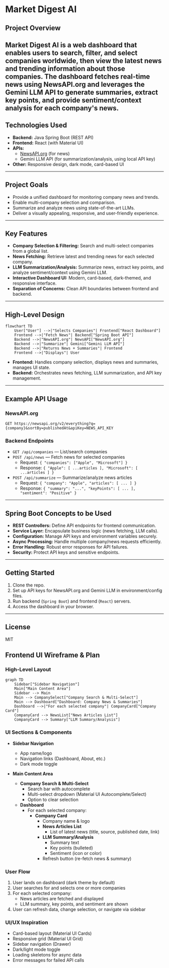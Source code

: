# Market Digest AI

## Project Overview

**Market Digest AI** is a web dashboard that enables users to search, filter, and select companies worldwide, then view the latest news and trending information about those companies. The dashboard fetches real-time news using NewsAPI.org and leverages the Gemini LLM API to generate summaries, extract key points, and provide sentiment/context analysis for each company's news. 
---

## Technologies Used

- **Backend:** Java Spring Boot (REST API)
- **Frontend:** React (with Material UI)
- **APIs:** 
  - [NewsAPI.org](https://newsapi.org/) (for news)
  - Gemini LLM API (for summarization/analysis, using local API key)
- **Other:** Responsive design, dark mode, card-based UI

---

## Project Goals

- Provide a unified dashboard for monitoring company news and trends.
- Enable multi-company selection and comparison.
- Summarize and analyze news using state-of-the-art LLMs.
- Deliver a visually appealing, responsive, and user-friendly experience.

---

## Key Features

- **Company Selection & Filtering:** Search and multi-select companies from a global list.
- **News Fetching:** Retrieve latest and trending news for each selected company.
- **LLM Summarization/Analysis:** Summarize news, extract key points, and analyze sentiment/context using Gemini LLM.
- **Interactive Dashboard UI:** Modern, card-based, dark-themed, and responsive interface.
- **Separation of Concerns:** Clean API boundaries between frontend and backend.

---

## High-Level Design

```mermaid
flowchart TD
    User["User"] -->|"Selects Companies"| Frontend["React Dashboard"]
    Frontend -->|"Fetch News"| Backend["Spring Boot API"]
    Backend -->|"NewsAPI.org"| NewsAPI["NewsAPI.org"]
    Backend -->|"Summarize"| Gemini["Gemini LLM API"]
    Backend -->|"Returns News + Summaries"| Frontend
    Frontend -->|"Displays"| User
```

- **Frontend:** Handles company selection, displays news and summaries, manages UI state.
- **Backend:** Orchestrates news fetching, LLM summarization, and API key management.

---

## Example API Usage

### NewsAPI.org
```
GET https://newsapi.org/v2/everything?q={company}&sortBy=publishedAt&apiKey=NEWS_API_KEY
```

### Backend Endpoints
- `GET /api/companies` — List/search companies
- `POST /api/news` — Fetch news for selected companies
  - Request: `{ "companies": ["Apple", "Microsoft"] }`
  - Response: `{ "Apple": [ ...articles ], "Microsoft": [ ...articles ] }`
- `POST /api/summarize` — Summarize/analyze news articles
  - Request: `{ "company": "Apple", "articles": [ ... ] }`
  - Response: `{ "summary": "...", "keyPoints": [ ... ], "sentiment": "Positive" }`

---

## Spring Boot Concepts to be Used

- **REST Controllers:** Define API endpoints for frontend communication.
- **Service Layer:** Encapsulate business logic (news fetching, LLM calls).
- **Configuration:** Manage API keys and environment variables securely.
- **Async Processing:** Handle multiple company/news requests efficiently.
- **Error Handling:** Robust error responses for API failures.
- **Security:** Protect API keys and sensitive endpoints.


---

## Getting Started

1. Clone the repo.
2. Set up API keys for NewsAPI.org and Gemini LLM in environment/config files.
3. Run backend (`Spring Boot`) and frontend (`React`) servers.
4. Access the dashboard in your browser.

---

## License

MIT 

## Frontend UI Wireframe & Plan

### High-Level Layout

```mermaid
graph TD
    Sidebar["Sidebar Navigation"]
    Main["Main Content Area"]
    Sidebar --> Main
    Main --> CompanySelect["Company Search & Multi-Select"]
    Main --> Dashboard["Dashboard: Company News & Summaries"]
    Dashboard -->|"For each selected company"| CompanyCard["Company Card"]
    CompanyCard --> NewsList["News Articles List"]
    CompanyCard --> Summary["LLM Summary/Analysis"]
```

### UI Sections & Components

- **Sidebar Navigation**
  - App name/logo
  - Navigation links (Dashboard, About, etc.)
  - Dark mode toggle

- **Main Content Area**
  - **Company Search & Multi-Select**
    - Search bar with autocomplete
    - Multi-select dropdown (Material UI Autocomplete/Select)
    - Option to clear selection
  - **Dashboard**
    - For each selected company:
      - **Company Card**
        - Company name & logo
        - **News Articles List**
          - List of latest news (title, source, published date, link)
        - **LLM Summary/Analysis**
          - Summary text
          - Key points (bulleted)
          - Sentiment (icon or color)
        - Refresh button (re-fetch news & summary)

### User Flow
1. User lands on dashboard (dark theme by default)
2. User searches for and selects one or more companies
3. For each selected company:
    - News articles are fetched and displayed
    - LLM summary, key points, and sentiment are shown
4. User can refresh data, change selection, or navigate via sidebar

### UI/UX Inspiration
- Card-based layout (Material UI Cards)
- Responsive grid (Material UI Grid)
- Sidebar navigation (Drawer)
- Dark/light mode toggle
- Loading skeletons for async data
- Error messages for failed API calls 